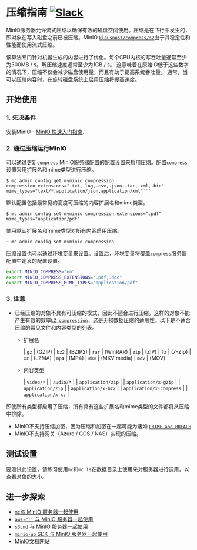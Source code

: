 # 压缩指南 [![Slack](https://slack.min.io/slack?type=svg)](https://slack.min.io)

MinIO服务器允许流式压缩以确保有效的磁盘空间使用。压缩是在飞行中发生的，即对象在写入磁盘之前已被压缩。MinIO [`klauspost/compress/s2`](https://github.com/klauspost/compress/tree/master/s2)由于其稳定性和性能而使用流式压缩。

该算法专门针对机器生成的内容进行了优化。每个CPU内核的写吞吐量通常至少为300MB / s。解压缩速度通常至少为1GB / s。
这意味着在原始IO低于这些数字的情况下，压缩不仅会减少磁盘使用量，而且有助于提高系统吞吐量。
通常，当可以压缩内容时，在旋转磁盘系统上启用压缩将提高速度。

## 开始使用

### 1. 先决条件

安装MinIO - [MinIO 快速入门指南](https://docs.min.io/docs/minio-quickstart-guide).

### 2. 通过压缩运行MinIO

可以通过更新`compress` MinIO服务器配置的配置设置来启用压缩。配置`compress`设置采用扩展名和mime类型进行压缩。

```
$ mc admin config get myminio compression
compression extensions=".txt,.log,.csv,.json,.tar,.xml,.bin" mime_types="text/*,application/json,application/xml"```
```

默认配置包括最常见的高度可压缩的内容扩展名和mime类型。

```
$ mc admin config set myminio compression extensions=".pdf" mime_types="application/pdf"
```

使用默认扩展名和mime类型对所有内容启用压缩。
```
~ mc admin config set myminio compression
```

压缩设置也可以通过环境变量来设置。设置后，环境变量将覆盖`compress`服务器配置中定义的配置设置。

```bash
export MINIO_COMPRESS="on"
export MINIO_COMPRESS_EXTENSIONS=".pdf,.doc"
export MINIO_COMPRESS_MIME_TYPES="application/pdf"
```

### 3. 注意

- 已经压缩的对象不具有可压缩的模式，因此不适合进行压缩。这样的对象不能产生有效的效率[`LZ compression`](https://en.wikipedia.org/wiki/LZ77_and_LZ78)，这是无损数据压缩的适用性。以下是不适合压缩的常见文件和内容类型的列表。

    - 扩展名

      | `gz` | (GZIP)
      | `bz2` | (BZIP2)
      | `rar` | (WinRAR)
      | `zip` | (ZIP)
      | `7z` | (7-Zip)
      | `xz` | (LZMA)
      | `mp4` | (MP4)
      | `mkv` | (MKV media)
      | `mov` | (MOV)

    - 内容类型

      | `video/*` |
      | `audio/*` |
      | `application/zip` |
      | `application/x-gzip` |
      | `application/zip` |
      | `application/x-bz2` |
      | `application/x-compress` |
      | `application/x-xz` |

即使所有类型都启用了压缩，所有具有这些扩展名和mime类型的文件都将从压缩中排除。

- MinIO不支持压缩加密，因为压缩和加密在一起可能为诸如 [`CRIME and BREACH`](https://blog.minio.io/c-e-compression-encryption-cb6b7f04a369)
- MinIO不支持网关（Azure / GCS / NAS）实现的压缩。

## 测试设置

要测试此设置，请练习使用`mc`和`mc ls`在数据目录上使用来对服务器进行调用，以查看对象的大小。

## 进一步探索

- [`mc`与 MinIO 服务器一起使用](https://docs.min.io/docs/minio-client-quickstart-guide)
- [`aws-cli` 与 MinIO 服务器一起使用](https://docs.min.io/docs/aws-cli-with-minio)
- [`s3cmd` 与 MinIO 服务器一起使用](https://docs.min.io/docs/s3cmd-with-minio)
- [`minio-go` SDK 与 MinIO 服务器一起使用](https://docs.min.io/docs/golang-client-quickstart-guide)
- [MinIO文档网站](https://docs.min.io)
